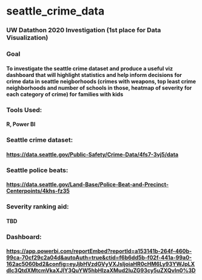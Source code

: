 # seattle_crime_data
### UW Datathon 2020 Investigation (1st place for Data Visualization)

### Goal
#### To investigate the seattle crime dataset and produce a useful viz dashboard that will highlight statistics and help inform decisions for crime data in seattle neigborhoods (crimes with weapons, top least crime neighborhoods and number of schools in those, heatmap of severity for each category of crime) for families with kids

### Tools Used:
#### R, Power BI

### Seattle crime dataset:
#### https://data.seattle.gov/Public-Safety/Crime-Data/4fs7-3vj5/data

### Seattle police beats:
#### https://data.seattle.gov/Land-Base/Police-Beat-and-Precinct-Centerpoints/4khs-fz35

### Severity ranking aid:
#### TBD

### Dashboard:
#### https://app.powerbi.com/reportEmbed?reportId=a153141b-264f-460b-99ca-70cf29c2a04d&autoAuth=true&ctid=f6b6dd5b-f02f-441a-99a0-162ac5060bd2&config=eyJjbHVzdGVyVXJsIjoiaHR0cHM6Ly93YWJpLXdlc3QtdXMtcmVkaXJlY3QuYW5hbHlzaXMud2luZG93cy5uZXQvIn0%3D
